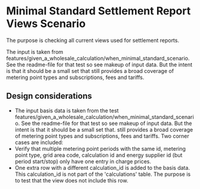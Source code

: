 # Minimal Standard Settlement Report Views Scenario

The purpose is checking all current views used for settlement reports.

The input is taken from features/given_a_wholesale_calculation/when_minimal_standard_scenario. See the readme-file for
that test so see makeup of input data. But the intent is that it should be a small set that still provides a broad
coverage of metering point types and subscriptions, fees and tariffs.

## Design considerations

- The input basis data is taken from the test
  features/given_a_wholesale_calculation/when_minimal_standard_scenario. See the readme-file for that test so see makeup of input data. But the intent is that it should be a small set that.
  still provides a broad coverage of metering point types and subscriptions, fees and tariffs.
Two corner cases are included:
 - Verify that multiple metering point periods with the same id, metering point type, grid area code, calculation id and energy supplier id (but period start/stop) only have one entry in charge prices.
 - One extra row with a different calculation_id is added to the basis data. This calculation_id is not part of the 'calculations' table. The purpose is
  to test that the view does not include this row.
